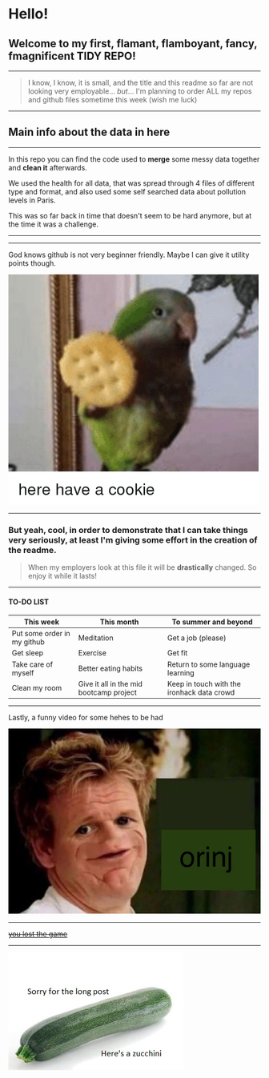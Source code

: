 # Hello!
## Welcome to my first, flamant, flamboyant, fancy, fmagnificent **TIDY REPO**!

***

> I know, I know, it is small, and the title and this readme so far are not looking very employable... *but*... I'm planning to order ALL my repos and github files sometime this week (wish me luck)

***

## Main info about the data in here

***


In this repo you can find the code used to **merge** some messy data together and **clean it** afterwards.


We used the health for all data, that was spread through 4 files of different type and format, and also used some self searched data about pollution levels in Paris.


This was so far back in time that doesn't seem to be hard anymore, but at the time it was a challenge.


***
***

God knows github is not very beginner friendly. Maybe I can give it utility points though.

![alt text](https://github.com/JosepTrota/Oh-so-tidy/blob/main/For%20the%20very%20serious%20readme/here-have-a-cookie-30238459.png "You discovered the title remainder text. Hooray! You can have TWO cookies ;)")

***

### But yeah, cool, in order to demonstrate that I can take things very seriously, at least I'm giving some effort in the creation of the readme.

> When my employers look at this file it will be **drastically** changed. So enjoy it while it lasts!

***

#### TO-DO LIST
This week | This month | To summer and beyond
--- | --- | ---
Put some order in my github | Meditation | Get a job (please)
Get sleep | Exercise | Get fit
Take care of myself | Better eating habits | Return to some language learning
Clean my room | Give it all in the mid bootcamp project | Keep in touch with the ironhack data crowd

***

Lastly, a funny video for some hehes to be had

[![IMAGE ALT TEXT HERE (shhhhh it's a secret, if you want more cookies don't tell anyone)](https://github.com/JosepTrota/Oh-so-tidy/blob/main/For%20the%20very%20serious%20readme/ramsey%20orinj.jpg)](https://www.youtube.com/watch?v=dQw4w9WgXcQ)

***
[~~you lost the game~~](http://ilostthegame.org/)
***


![alt text](https://github.com/JosepTrota/Oh-so-tidy/blob/main/For%20the%20very%20serious%20readme/zucchini.jpg "Just grab the whole cookie plate and go already!")
